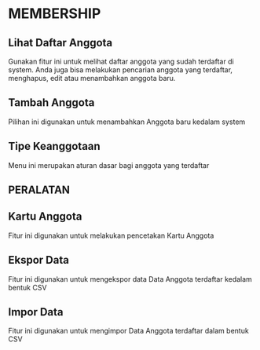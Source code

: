 # MEMBERSHIP
## Lihat Daftar Anggota
Gunakan fitur ini untuk melihat daftar anggota yang sudah terdaftar di system. 
Anda juga bisa melakukan pencarian anggota yang terdaftar, menghapus, edit atau menambahkan anggota baru.

## Tambah Anggota
Pilihan ini digunakan untuk menambahkan Anggota baru kedalam system

## Tipe Keanggotaan
Menu ini merupakan aturan dasar bagi anggota yang terdaftar

## PERALATAN
## Kartu Anggota
Fitur ini digunakan untuk melakukan pencetakan Kartu Anggota

## Ekspor Data
Fitur ini digunakan untuk mengekspor data Data Anggota terdaftar kedalam bentuk CSV

## Impor Data
Fitur ini digunakan untuk mengimpor Data Anggota terdaftar dalam bentuk CSV
